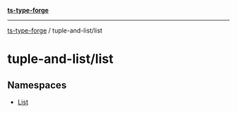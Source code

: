[**ts-type-forge**](../../README.md)

---

[ts-type-forge](../../README.md) / tuple-and-list/list

# tuple-and-list/list

## Namespaces

- [List](namespaces/List.md)
